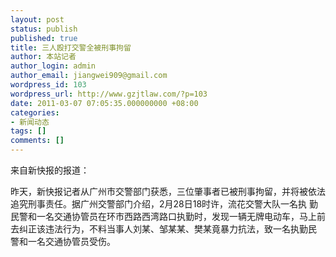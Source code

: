 ```yaml
---
layout: post
status: publish
published: true
title: 三人殴打交警全被刑事拘留
author: 本站记者
author_login: admin
author_email: jiangwei909@gmail.com
wordpress_id: 103
wordpress_url: http://www.gzjtlaw.com/?p=103
date: 2011-03-07 07:05:35.000000000 +08:00
categories:
- 新闻动态
tags: []
comments: []
---
```

来自新快报的报道：

昨天，新快报记者从广州市交警部门获悉，三位肇事者已被刑事拘留，并将被依法追究刑事责任。据广州交警部门介绍，2月28日18时许，流花交警大队一名执 勤民警和一名交通协管员在环市西路西湾路口执勤时，发现一辆无牌电动车，马上前去纠正该违法行为，不料当事人刘某、邹某某、樊某竟暴力抗法，致一名执勤民 警和一名交通协管员受伤。
